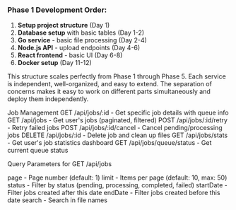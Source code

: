 ### Phase 1 Development Order:

1. **Setup project structure** (Day 1)
2. **Database setup** with basic tables (Day 1-2)
3. **Go service** - basic file processing (Day 2-4)
4. **Node.js API** - upload endpoints (Day 4-6)
5. **React frontend** - basic UI (Day 6-8)
6. **Docker setup** (Day 11-12)

This structure scales perfectly from Phase 1 through Phase 5. Each service is independent, well-organized, and easy to extend. The separation of concerns makes it easy to work on different parts simultaneously and deploy them independently.

<!-- routes -->

Job Management
GET /api/jobs/:id - Get specific job details with queue info
GET /api/jobs - Get user's jobs (paginated, filtered)
POST /api/jobs/:id/retry - Retry failed jobs
POST /api/jobs/:id/cancel - Cancel pending/processing jobs
DELETE /api/jobs/:id - Delete job and clean up files
GET /api/jobs/stats - Get user's job statistics dashboard
GET /api/jobs/queue/status - Get current queue status

Query Parameters for GET /api/jobs

page - Page number (default: 1)
limit - Items per page (default: 10, max: 50)
status - Filter by status (pending, processing, completed, failed)
startDate - Filter jobs created after this date
endDate - Filter jobs created before this date
search - Search in file names
